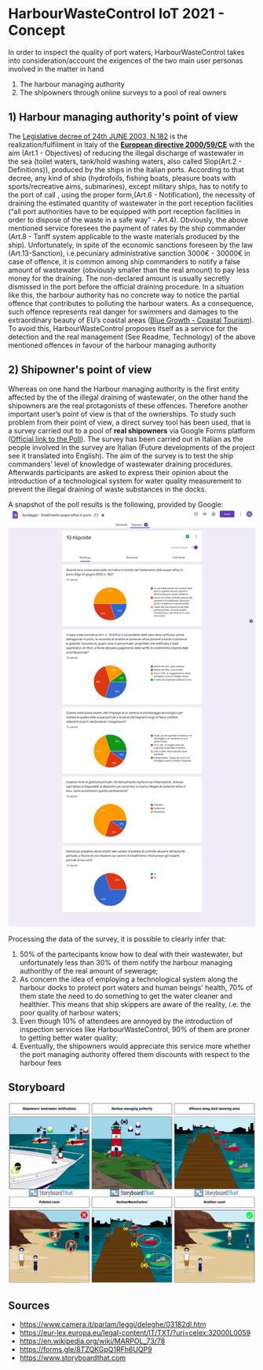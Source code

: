 # HarbourWasteControl IoT 2021 - Concept

In order to inspect the quality of port waters, HarbourWasteControl takes into consideration/account the exigences of the two main user personas involved in the matter in hand
1. The harbour managing authority 
2. The shipowners through online surveys to a pool of real owners  

## 1) Harbour managing authority's point of view
The [Legislative decree of 24th JUNE 2003, N.182](https://www.camera.it/parlam/leggi/deleghe/03182dl.htm) is the realization/fulfilment in Italy of the [**European directive 2000/59/CE**](https://eur-lex.europa.eu/legal-content/IT/TXT/?uri=celex:32000L0059) with the aim (Art.1 - Objectives) of reducing the illegal discharge of wastewater in the sea (toilet waters, tank/hold washing waters, also called Slop(Art.2 - Definitions)), produced by the ships in the Italian ports. 
According to that decree, any kind of ship (hydrofoils, fishing boats, pleasure boats with sports/recreative aims, submarines), except military ships, has to notify to the port of call , using the proper form,(Art.6 - Notification), the necessity of draining the estimated quantity of wastewater in the port reception facilities (“all port authorities have to be equipped with port reception facilities in order to dispose of the waste in a safe way” - Art.4). Obviously, the above mentioned service foresees the payment of rates  by the ship commander  (Art.8 - Tariff system applicable to the waste materials produced by the ship).
Unfortunately, in spite of the economic sanctions foreseen by the law (Art.13-Sanction), i.e.pecuniary administrative sanction 3000€ - 30000€ in case of offence,  it is common among ship commanders to notify a false amount of wastewater (obviously smaller than the real amount) to pay less money for the draining. The non-declared amount is usually secretly dismissed in the port before the official draining procedure. In a situation like this, the harbour authority has no concrete way to notice the partial offence that contributes to polluting the harbour waters. 
As a consequence, such offence represents  real danger for swimmers and  damages to the extraordinary beauty of EU’s coastal areas ([Blue Growth - Coastal Tourism](https://ec.europa.eu/maritimeaffairs/policy/coastal_tourism)).
To avoid this, HarbourWasteControl proposes itself as a service for the detection and the real management (See Readme, Technology) of the above mentioned offences in favour of the harbour managing authority

## 2) Shipowner's point of view
Whereas on one hand the Harbour managing authority is the first entity affected by the of the illegal draining of  wastewater, on the other hand the shipowners are the real protagonists of these offences. Therefore another important user’s point of view is that of the ownerships. 
To study such problem from their point of view, a direct survey tool has been used, that is a survey carried out to a pool of **real shipowners** via Google  Forms platform ([Official link to the Poll](https://forms.gle/8TZQKGpQ1RFh6UQP9)). The survey has been carried out in Italian as the people involved in the survey are Italian (Future developments of the project see it translated into English). 
The aim of the survey is to test the ship commanders’ level of knowledge of wastewater draining procedures. Afterwards participants are asked to express their opinion about the introduction of a technological system for water quality measurement to prevent the illegal draining of waste substances in the docks.

A snapshot of the poll results is the following, provided by Google:
![LastPoll](/Picture/ShipOwners-Poll.png)

Processing the data of the survey, it is possible to clearly infer that: 
1. 50% of the partecipants know how to deal with their wastewater, but unfortunately less than 30% of them notify the harbour managing authorithy of the real amount of sewerage;
2. As concern the idea of employing a technological system along the harbour docks to protect port waters and human beings' health, 70% of them state the need to do something to get the water cleaner and healthier. This means that ship skippers are aware of the reality, i.e. the poor quality of harbour waters;
3. Even though 10% of attendees are annoyed by the introduction of inspection services like HarbourWasteControl, 90% of them are proner to getting better water quality;
4. Eventually, the shipowners would appreciate this service more whether the port managing authority offered them discounts with respect to the harbour fees

## Storyboard

![Storyboard](/Picture/Storyboard-Complete.png)


## Sources
- https://www.camera.it/parlam/leggi/deleghe/03182dl.htm
- https://eur-lex.europa.eu/legal-content/IT/TXT/?uri=celex:32000L0059
- https://en.wikipedia.org/wiki/MARPOL_73/78
- https://forms.gle/8TZQKGpQ1RFh6UQP9
- https://www.storyboardthat.com
